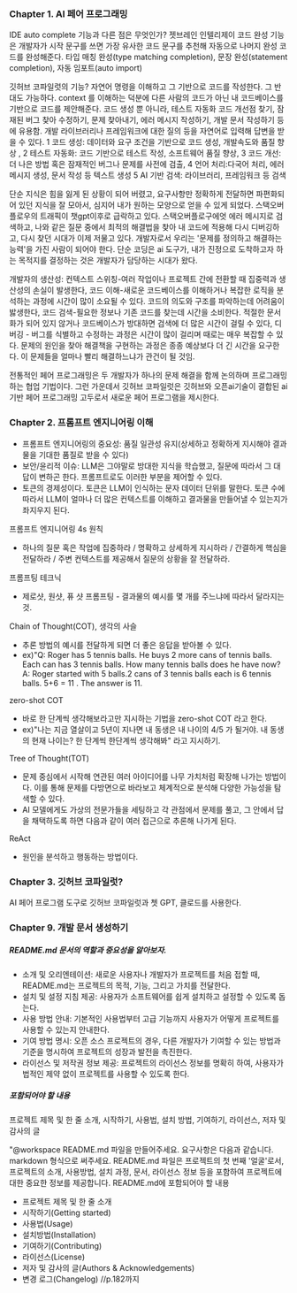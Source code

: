 ### Chapter 1. AI 페어 프로그래밍
IDE auto complete 기능과 다른 점은 무엇인가?
젯브레인 인텔리제이 코드 완성 기능은 개발자가 시작 문구를 쓰면 가장 유사한 코드 문구를 추천해 자동으로 나머지 완성 코드를 완성해준다.
타입 매칭 완성(type matching completion), 문장 완성(statement completion), 자동 임포트(auto import)

깃허브 코파일럿의 기능? 자연어 명령을 이해하고 그 기반으로 코드를 작성한다. 그 반대도 가능하다. 
context 를 이해하는 덕분에 다른 사람의 코드가 아닌 내 코드베이스를 기반으로 코드를 제안해준다.
코드 생성 뿐 아니라, 테스트 자동화 코드 개선점 찾기, 잠재된 버그 찾아 수정하기, 문제 찾아내기, 에러 메시지 작성하기, 개발 문서 작성하기 등에 유용함.
개발 라이브러리나 프레임워크에 대한 질의 등을 자연어로 입력해 답변을 받을 수 있다. 
1 코드 생성: 데이터와 요구 조건을 기반으로 코드 생성, 개발속도와 품질 향상 , 2 테스트 자동화: 코드 기반으로 테스트 작성, 소프트웨어 품질 향상, 3 코드 개선: 더 나은 방법 혹은 잠재적인 버그나 문제를 사전에 검출, 4 언어 처리:다국어 처리, 에러 메시지 생성, 문서 작성 등 텍스트 생성 5 AI 기반 검색: 라이브러리, 프레임워크 등 검색

단순 지식은 힘을 잃게 된 상황이 되어 버렸고, 요구사항만 정확하게 전달하면 파편화되어 있던 지식을 잘 모아서, 심지어 내가 원하는 모양으로 얻을 수 있게 되었다. 스택오버플로우의 트래픽이 챗gpt이후로 급락하고 있다. 스택오버플로구에엇 에러 메시지로 검색하고, 나와 같은 질문 중에서 최적의 해결법을 찾아 내 코드에 적용해 다시 디버깅하고, 다시 찾던 시대가 이제 저물고 있다. 
개발자로서 우리는 '문제를 정의하고 해결하는 능력'을 가진 사람이 되어야 한다. 단순 코딩은 ai 도구가, 내가 진정으로 도착하고자 하는 목적지를 결정하는 것은 개발자가 담당하는 시대가 왔다. 

개발자의 생산성: 컨텍스트 스위칭-여러 작업이나 프로젝트 간에 전환할 때 집중력과 생산성의 손실이 발생한다, 
코드 이해-새로운 코드베이스를 이해하거나 복잡한 로직을 분석하는 과정에 시간이 많이 소요될 수 있다. 코드의 의도와 구조를 파악하는데 어려움이 밣생한다, 
코드 검색-필요한 정보나 기존 코드를 찾는데 시간을 소비한다. 적절한 문서화가 되어 있지 않거나 코드베이스가 방대하면 검색에 더 많은 시간이 걸릴 수 있다, 
디버깅 - 버그를 식별하고 수정하는 과정은 시간이 많이 걸리며 때로는 매우 복잡할 수 있다. 문제의 원인을 찾아 해결책을 구현하는 과정은 종종 예상보다 더 긴 시간을 요구한다. 
이 문제들을 얼마나 빨리 해결하느냐가 관건이 될 것임. 

전통적인 페어 프로그래밍은 두 개발자가 하나의 문제 해결을 함께 논의하며 프로그래밍하는 협업 기법이다. 그런 가운데서 깃허브 코파일럿은 깃허브와 오픈ai기술이 결합된 ai 기반 페어 프로그래밍 고두로서 새로운 페어 프로그램을 제시한다.

### Chapter 2. 프롬프트 엔지니어링 이해
- 프롬프트 엔지니어링의 중요성: 품질 일관성 유지(상세하고 정확하게 지시해야 결과물을 기대한 품질로 받을 수 있다)
- 보안/윤리적 이슈: LLM은 그야말로 방대한 지식을 학습했고, 질문에 따라서 그 대답이 변하곤 한다.  프롬프트로도 이러한 부분을 제어할 수 있다.
- 토큰의 경제성이다. 토큰은 LLM이 인식하는 문자 데이터 단위를 말한다. 토큰 수에 따라서 LLM이 얼마나 더 많은 컨텍스트를 이해하고 결과물을 만들어낼 수 있는지가 좌지우지 된다.

프롬프트 엔지니어링 4s 원칙
- 하나의 질문 혹은 작업에 집중하라 / 명확하고 상세하게 지시하라 / 간결하게 핵심을 전달하라 / 주변 컨텍스트를 제공해서 질문의 상황을 잘 전달하라.

프롬프팅 테크닉
-  제로샷, 원샷, 퓨 샷 프롬프팅 - 결과물의 예시를 몇 개를 주느냐에 따라서 달라지는 것.

Chain of Thought(COT), 생각의 사슬
- 추론 방법의 예시를 전달하게 되면 더 좋은 응답을 받아볼 수 있다.
- ex)"Q: Roger has 5 tennis balls. He buys 2 more cans of tennis balls. Each can has 3 tennis balls. How many tennis balls does he have now?
A: Roger started with 5 balls.2 cans of 3 tennis balls each is 6 tennis balls. 5+6 = 11 . The answer is 11.

zero-shot COT
- 바로 한 단계씩 생각해보라고만 지시하는 기법을 zero-shot COT 라고 한다.
- ex)"나는 지금 열살이고 5년이 지나면 내 동생은 내 나이의 4/5 가 될거야. 내 동생의 현재 나이는? 한 단계씩 한단계씩 생각해봐" 라고 지시하기.

Tree of Thought(TOT)
- 문제 중심에서 시작해 연관된 여러 아이디어를 나무 가치처럼 확장해 나가는 방법이다. 이를 통해 문제를 다방면으로 바라보고 체계적으로 분석해 다양한 가능성을 탐색할 수 있다.
- AI 모델에게도 가상의 전문가들을 세팅하고 각 관점에서 문제를 풀고, 그 안에서 답을 채택하도록 하면 다음과 같이 여러 접근으로 추론해 나가게 된다.

ReAct
- 원인을 분석하고 행동하는 방법이다.

### Chapter 3. 깃허브 코파일럿? 
AI 페어 프로그램 도구로 깃허브 코파일럿과 쳇 GPT, 클로드를 사용한다. 

### Chapter 9. 개발 문서 생성하기
##### README.md 문서의 역할과 중요성을 알아보자.
- 소개 및 오리엔테이션: 새로운 사용자나 개발자가 프로젝트를 처음 접할 때, README.md는 프로젝트의 목적, 기능, 그리고 가치를 전달한다.
- 설치 및 설정 지침 제공: 사용자가 소프트웨어를 쉽게 설치하고 설정할 수 있도록 돕는다.
- 사용 방법 안내: 기본적인 사용법부터 고급 기능까지 사용자가 어떻게 프로젝트를 사용할 수 있는지 안내한다.
- 기여 방법 명시: 오픈 소스 프로젝트의 경우, 다른 개발자가 기여할 수 있는 방법과 기준을 명시하여 프로젝트의 성장과 발전을 촉진한다.
- 라이선스 및 저작권 정보 제공: 프로젝트의 라이선스 정보를 명확히 하여, 사용자가 법적인 제약 없이 프로젝트를 사용할 수 있도록 한다.

##### 포함되어야 할 내용
프로젝트 제목 및 한 줄 소개, 시작하기, 사용법, 설치 방법, 기여하기, 라이선스, 저자 및 감사의 글

"@workspace README.md 파일을 만들어주세요. 요구사항은 다음과 같습니다. markdown 형식으로 써주세요. 
README.md 파일은 프로젝트의 첫 번째 '얼굴'로서, 프로젝트의 소개, 사용방법, 설치 과정, 문서, 라이선스 정보 등을 포함하여 프로젝트에 대한 중요한 정보를 제공합니다. 
README.md에 포함되어야 할 내용
- 프로젝트 제목 및 한 줄 소개
- 시작하기(Getting started)
- 사용법(Usage)
- 설치방법(Installation)
- 기여하기(Contributing)
- 라이선스(License)
- 저자 및 감사의 글(Authors & Acknowledgements)
- 변경 로그(Changelog) //p.182까지



